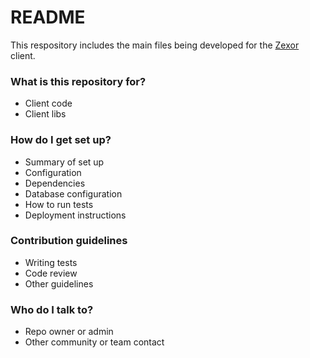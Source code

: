 # README #

This respository includes the main files being developed for the [Zexor](http://Zexor-ps.com) client.

### What is this repository for? ###

* Client code
* Client libs

### How do I get set up? ###

* Summary of set up
* Configuration
* Dependencies
* Database configuration
* How to run tests
* Deployment instructions

### Contribution guidelines ###

* Writing tests
* Code review
* Other guidelines

### Who do I talk to? ###

* Repo owner or admin
* Other community or team contact